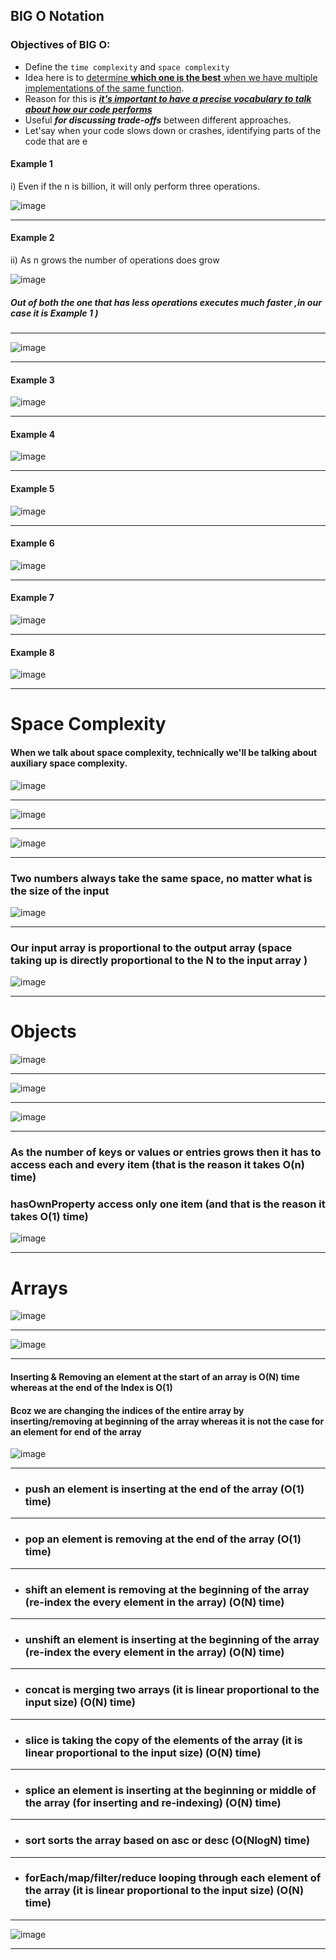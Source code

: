 ## BIG O Notation

### Objectives of BIG O: 
- Define the `time complexity` and `space complexity`
- Idea here is to <ins>determine **which one is the best** when we have multiple implementations of the same function</ins>.
- Reason for this is <ins>***it's important to have a precise vocabulary to talk about how our code performs***</ins>
- Useful ***for discussing trade-offs*** between different approaches.
- Let'say when your code slows down or crashes, identifying parts of the code that are e

#### Example 1

i) Even if the n is billion, it will only perform three operations.

![image](https://user-images.githubusercontent.com/42731246/162637266-35b017a6-1918-4dab-aa28-57de1709f9f9.png)

---

#### Example 2

ii) As n grows the number of operations does grow

![image](https://user-images.githubusercontent.com/42731246/162637385-b0ad17b6-a9ca-4cda-8b89-7d48ed8c6a21.png)

##### Out of both the one that has less operations executes much faster ,in our case it is Example 1 )

---

![image](https://user-images.githubusercontent.com/42731246/184493479-6b3d8123-1af4-4e6b-a3dd-6b665be7cf26.png)

---

#### Example 3

![image](https://user-images.githubusercontent.com/42731246/184493610-15899491-2a97-49f7-9e86-403773ad636a.png)

---

#### Example 4

![image](https://user-images.githubusercontent.com/42731246/184493630-053d306b-0cf5-43e2-84af-cbf4ab14a05d.png)

---

#### Example 5

![image](https://user-images.githubusercontent.com/42731246/184493793-540d975e-032c-4812-b124-70fb8e3c661a.png)

---

#### Example 6

![image](https://user-images.githubusercontent.com/42731246/184493859-af86e790-ce17-437a-a805-e4ce7004a83e.png)

---

#### Example 7

![image](https://user-images.githubusercontent.com/42731246/184493937-fa76c9da-44ae-4710-951a-1f01b72867d7.png)

---

#### Example 8

![image](https://user-images.githubusercontent.com/42731246/184494018-c0469604-5c77-428b-934b-e133a9ebbaa6.png)

---

# Space Complexity

#### When we talk about space complexity, technically we'll be talking about auxiliary space complexity.

![image](https://user-images.githubusercontent.com/42731246/184494135-fa729954-a88d-4968-ab35-f464d174f514.png)

---

![image](https://user-images.githubusercontent.com/42731246/184494166-78bfa0d8-03a3-46d5-a472-111c3a0c91c1.png)

---

![image](https://user-images.githubusercontent.com/42731246/184494255-ced31d3d-c5f8-4bcc-9422-cda146b03220.png)

---

### Two numbers always take the same space, no matter what is the size of the input

![image](https://user-images.githubusercontent.com/42731246/184494874-fb6af3fa-ba21-4791-99de-2abb426f0116.png)

---

### Our input array is proportional to the output array (space taking up is directly proportional to the N to the input array )

![image](https://user-images.githubusercontent.com/42731246/184495035-2c237376-d83d-43ae-ab16-c7e60654a65d.png)

---

# Objects

![image](https://user-images.githubusercontent.com/42731246/184496590-752b11d5-891f-4098-a1a5-751c4e07561d.png)

---

![image](https://user-images.githubusercontent.com/42731246/184496642-37d5051b-fa30-4e75-95d3-8941922dc0a7.png)

---

![image](https://user-images.githubusercontent.com/42731246/184496666-e67a7bd7-4281-41a7-bd1a-4ca9dcfe3ae5.png)

---

### As the number of keys or values or entries grows then it has to access each and every item (that is the reason it takes O(n) time)

### hasOwnProperty access only one item (and that is the reason it takes O(1) time)

![image](https://user-images.githubusercontent.com/42731246/184496781-e27a2def-c900-4a30-a2e2-90c87e1abe0d.png)

---

# Arrays

![image](https://user-images.githubusercontent.com/42731246/184504310-0ce9d489-2d88-48dc-93e4-650046ea1333.png)

---

![image](https://user-images.githubusercontent.com/42731246/184504546-bad1f449-02b2-49c6-a1c9-c46b335964d3.png)

---

#### Inserting & Removing an element at the start of an array is O(N) time whereas at the end of the Index is O(1)

#### Bcoz we are changing the indices of the entire array by inserting/removing at beginning of the array whereas it is not the case for an element for end of the array

![image](https://user-images.githubusercontent.com/42731246/184504563-f84c6384-b56e-4454-b968-ff112b103220.png)

---

- ### push an element is inserting at the end of the array (O(1) time)

---

- ### pop an element is removing at the end of the array (O(1) time)

---

- ### shift an element is removing at the beginning of the array (re-index the every element in the array) (O(N) time)

---

- ### unshift an element is inserting at the beginning of the array (re-index the every element in the array) (O(N) time)

---

- ### concat is merging two arrays (it is linear proportional to the input size) (O(N) time)

---

- ### slice is taking the copy of the elements of the array (it is linear proportional to the input size) (O(N) time)

---

- ### splice an element is inserting at the beginning or middle of the array (for inserting and re-indexing) (O(N) time)

---

- ### sort sorts the array based on asc or desc (O(NlogN) time)

---

- ### forEach/map/filter/reduce looping through each element of the array (it is linear proportional to the input size) (O(N) time)

---

![image](https://user-images.githubusercontent.com/42731246/184504714-3b6a58dd-5d10-4636-a4df-043f8f254158.png)

---


